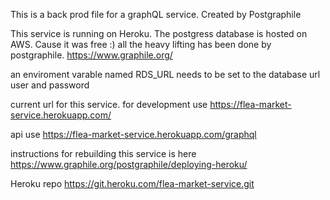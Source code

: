  This is a back prod file for a graphQL service. Created by Postgraphile

This service is running on Heroku. The postgress database is hosted on AWS. Cause it was free :) all the heavy lifting has been done by postgraphile. https://www.graphile.org/

an enviroment varable named RDS_URL needs to be set to the database url user and password

current url for this service. for development use https://flea-market-service.herokuapp.com/

api use https://flea-market-service.herokuapp.com/graphql

instructions for rebuilding this service is here https://www.graphile.org/postgraphile/deploying-heroku/

Heroku repo https://git.heroku.com/flea-market-service.git
